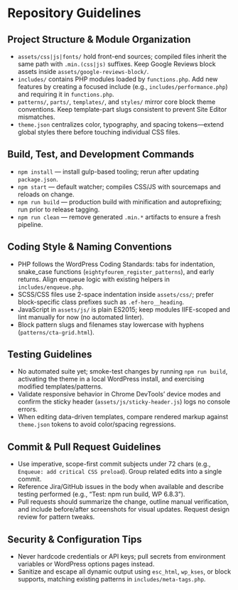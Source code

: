 # Repository Guidelines

## Project Structure & Module Organization
- `assets/css|js|fonts/` hold front-end sources; compiled files inherit the same path with `.min.(css|js)` suffixes. Keep Google Reviews block assets inside `assets/google-reviews-block/`.
- `includes/` contains PHP modules loaded by `functions.php`. Add new features by creating a focused include (e.g., `includes/performance.php`) and requiring it in `functions.php`.
- `patterns/`, `parts/`, `templates/`, and `styles/` mirror core block theme conventions. Keep template-part slugs consistent to prevent Site Editor mismatches.
- `theme.json` centralizes color, typography, and spacing tokens—extend global styles there before touching individual CSS files.

## Build, Test, and Development Commands
- `npm install` — install gulp-based tooling; rerun after updating `package.json`.
- `npm start` — default watcher; compiles CSS/JS with sourcemaps and reloads on change.
- `npm run build` — production build with minification and autoprefixing; run prior to release tagging.
- `npm run clean` — remove generated `.min.*` artifacts to ensure a fresh pipeline.

## Coding Style & Naming Conventions
- PHP follows the WordPress Coding Standards: tabs for indentation, snake_case functions (`eightyfourem_register_patterns`), and early returns. Align enqueue logic with existing helpers in `includes/enqueue.php`.
- SCSS/CSS files use 2-space indentation inside `assets/css/`; prefer block-specific class prefixes such as `.ef-hero__heading`.
- JavaScript in `assets/js/` is plain ES2015; keep modules IIFE-scoped and lint manually for now (no automated linter).
- Block pattern slugs and filenames stay lowercase with hyphens (`patterns/cta-grid.html`).

## Testing Guidelines
- No automated suite yet; smoke-test changes by running `npm run build`, activating the theme in a local WordPress install, and exercising modified templates/patterns.
- Validate responsive behavior in Chrome DevTools’ device modes and confirm the sticky header (`assets/js/sticky-header.js`) logs no console errors.
- When editing data-driven templates, compare rendered markup against `theme.json` tokens to avoid color/spacing regressions.

## Commit & Pull Request Guidelines
- Use imperative, scope-first commit subjects under 72 chars (e.g., `Enqueue: add critical CSS preload`). Group related edits into a single commit.
- Reference Jira/GitHub issues in the body when available and describe testing performed (e.g., “Test: npm run build, WP 6.8.3”).
- Pull requests should summarize the change, outline manual verification, and include before/after screenshots for visual updates. Request design review for pattern tweaks.

## Security & Configuration Tips
- Never hardcode credentials or API keys; pull secrets from environment variables or WordPress options pages instead.
- Sanitize and escape all dynamic output using `esc_html`, `wp_kses`, or block supports, matching existing patterns in `includes/meta-tags.php`.
